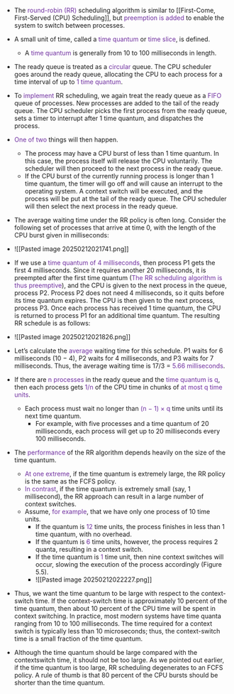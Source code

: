 
- The <span style="color:rgb(112, 48, 160)">round-robin (RR)</span> scheduling algorithm is similar to [[First-Come, First-Served (CPU) Scheduling]], but <span style="color:rgb(112, 48, 160)">preemption</span> <span style="color:rgb(112, 48, 160)">is added</span> to enable the system to switch between processes. 
- A small unit of time, called a <span style="color:rgb(112, 48, 160)">time quantum</span> or <span style="color:rgb(112, 48, 160)">time slice</span>, is defined. 
	- A <span style="color:rgb(112, 48, 160)">time quantum</span> is generally from 10 to 100 milliseconds in length. 
- The ready queue is treated as a <span style="color:rgb(112, 48, 160)">circular</span> queue. The CPU scheduler goes around the ready queue, allocating the CPU to each process for a time interval of up to<span style="color:rgb(112, 48, 160)"> 1 time quantum</span>.
- To <span style="color:rgb(112, 48, 160)">implement</span> RR scheduling, we again treat the ready queue as a <span style="color:rgb(112, 48, 160)">FIFO</span> queue of processes. New processes are added to the tail of the ready queue. The CPU scheduler picks the first process from the ready queue, sets a timer to interrupt after 1 time quantum, and dispatches the process.
- <span style="color:rgb(112, 48, 160)">One of two</span> things will then happen. 
	- The process may have a CPU burst of less than 1 time quantum. In this case, the process itself will release the CPU voluntarily. The scheduler will then proceed to the next process in the ready queue. 
	- If the CPU burst of the currently running process is longer than 1 time quantum, the timer will go off and will cause an interrupt to the operating system. A context switch will be executed, and the process will be put at the tail of the ready queue. The CPU scheduler will then select the next process in the ready queue.
- The average waiting time under the RR policy is often long. Consider the following set of processes that arrive at time 0, with the length of the CPU burst given in milliseconds:
- ![[Pasted image 20250212021741.png]]
- If we use a <span style="color:rgb(112, 48, 160)">time quantum of 4 milliseconds</span>, then process P1 gets the first 4 milliseconds. Since it requires another 20 milliseconds, it is preempted after the first time quantum (<span style="color:rgb(112, 48, 160)">The RR scheduling algorithm is thus preemptive</span>), and the CPU is given to the next process in the queue, process P2. Process P2 does not need 4 milliseconds, so it quits before its time quantum expires. The CPU is then given to the next process, process P3. Once each process has received 1 time quantum, the CPU is returned to process P1 for an additional time quantum. The resulting RR schedule is as follows:
- ![[Pasted image 20250212021826.png]]
- Let’s calculate the <span style="color:rgb(112, 48, 160)">average</span> waiting time for this schedule. P1 waits for 6 milliseconds (10 − 4), P2 waits for 4 milliseconds, and P3 waits for 7 milliseconds. Thus, the average waiting time is 17/3 = <span style="color:rgb(112, 48, 160)">5.66 milliseconds</span>.
- If there are <span style="color:rgb(112, 48, 160)">n processe</span><span style="color:rgb(112, 48, 160)">s</span> in the ready queue and the <span style="color:rgb(112, 48, 160)">time quantum is q</span>, then each process gets <span style="color:rgb(112, 48, 160)">1/n </span>of the CPU time in chunks of <span style="color:rgb(112, 48, 160)">at most q time units</span>. 
	- Each process must wait no longer than<span style="color:rgb(112, 48, 160)"> (n − 1) × q </span>time units until its next time quantum. 
		- For example, with five processes and a time quantum of 20 milliseconds, each process will get up to 20 milliseconds every 100 milliseconds.
- The <span style="color:rgb(112, 48, 160)">performance</span> of the RR algorithm depends heavily on the size of the time quantum. 
	- <span style="color:rgb(112, 48, 160)">At one extreme</span>, if the time quantum is extremely large, the RR policy is the same as the FCFS policy. 
	- <span style="color:rgb(112, 48, 160)">In contrast</span>, if the time quantum is extremely small (say, 1 millisecond), the RR approach can result in a large number of context switches.
	 - Assume,<span style="color:rgb(112, 48, 160)"> for example</span>, that we have only one process of 10 time units. 
		- If the quantum is <span style="color:rgb(112, 48, 160)">12</span> time units, the process finishes in less than 1 time quantum, with no overhead. 
		- If the quantum is <span style="color:rgb(112, 48, 160)">6</span> time units, however, the process requires 2 quanta, resulting in a context switch. 
		- If the time quantum is <span style="color:rgb(112, 48, 160)">1</span> time unit, then nine context switches will occur, slowing the execution of the process accordingly (Figure 5.5).
		- ![[Pasted image 20250212022227.png]]

- Thus, we want the time quantum to be large with respect to the context-switch time. If the context-switch time is approximately 10 percent of the time quantum, then about 10 percent of the CPU time will be spent in context switching. In practice, most modern systems have time quanta ranging from 10 to 100 milliseconds. The time required for a context switch is typically less than 10 microseconds; thus, the context-switch time is a small fraction of the time quantum.
- Although the time quantum should be large compared with the contextswitch time, it should not be too large. As we pointed out earlier, if the time quantum is too large, RR scheduling degenerates to an FCFS policy. A rule of thumb is that 80 percent of the CPU bursts should be shorter than the time quantum.